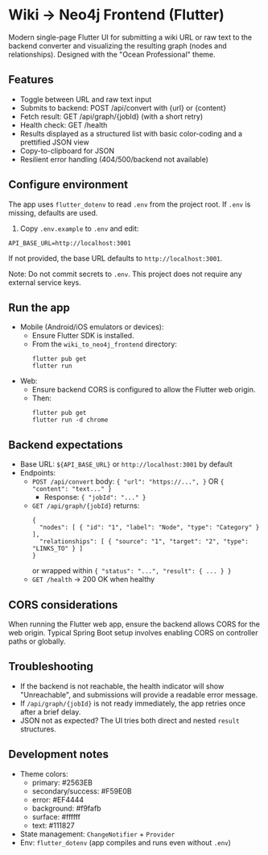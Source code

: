 # Wiki → Neo4j Frontend (Flutter)

Modern single-page Flutter UI for submitting a wiki URL or raw text to the backend converter and visualizing the resulting graph (nodes and relationships). Designed with the "Ocean Professional" theme.

## Features
- Toggle between URL and raw text input
- Submits to backend: POST /api/convert with {url} or {content}
- Fetch result: GET /api/graph/{jobId} (with a short retry)
- Health check: GET /health
- Results displayed as a structured list with basic color-coding and a prettified JSON view
- Copy-to-clipboard for JSON
- Resilient error handling (404/500/backend not available)

## Configure environment
The app uses `flutter_dotenv` to read `.env` from the project root. If `.env` is missing, defaults are used.

1) Copy `.env.example` to `.env` and edit:
```
API_BASE_URL=http://localhost:3001
```

If not provided, the base URL defaults to `http://localhost:3001`.

Note: Do not commit secrets to `.env`. This project does not require any external service keys.

## Run the app
- Mobile (Android/iOS emulators or devices):
  - Ensure Flutter SDK is installed.
  - From the `wiki_to_neo4j_frontend` directory:
    ```
    flutter pub get
    flutter run
    ```
- Web:
  - Ensure backend CORS is configured to allow the Flutter web origin.
  - Then:
    ```
    flutter pub get
    flutter run -d chrome
    ```

## Backend expectations
- Base URL: `${API_BASE_URL}` or `http://localhost:3001` by default
- Endpoints:
  - `POST /api/convert` body: `{ "url": "https://...", }` OR `{ "content": "text..." }`
    - Response: `{ "jobId": "..." }`
  - `GET /api/graph/{jobId}` returns:
    ```
    {
      "nodes": [ { "id": "1", "label": "Node", "type": "Category" } ],
      "relationships": [ { "source": "1", "target": "2", "type": "LINKS_TO" } ]
    }
    ```
    or wrapped within `{ "status": "...", "result": { ... } }`
  - `GET /health` -> 200 OK when healthy

## CORS considerations
When running the Flutter web app, ensure the backend allows CORS for the web origin. Typical Spring Boot setup involves enabling CORS on controller paths or globally.

## Troubleshooting
- If the backend is not reachable, the health indicator will show "Unreachable", and submissions will provide a readable error message.
- If `/api/graph/{jobId}` is not ready immediately, the app retries once after a brief delay.
- JSON not as expected? The UI tries both direct and nested `result` structures.

## Development notes
- Theme colors:
  - primary: #2563EB
  - secondary/success: #F59E0B
  - error: #EF4444
  - background: #f9fafb
  - surface: #ffffff
  - text: #111827
- State management: `ChangeNotifier` + `Provider`
- Env: `flutter_dotenv` (app compiles and runs even without `.env`)
